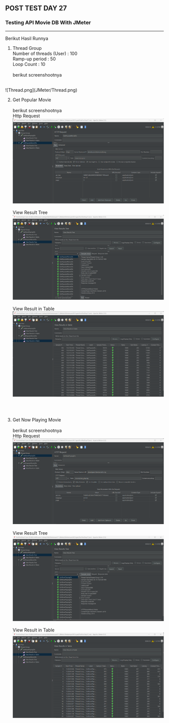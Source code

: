 ## POST TEST DAY 27
### Testing API Movie DB With JMeter
____________________________________________

Berikut Hasil Runnya

1. Thread Group
<br>Number of threads (User) : 100
<br>Ramp-up period : 50
<br>Loop Count : 10
<br> <br> berikut screenshootnya
<br>
   ![Thread.png](JMeter/Thread.png)

<br>

2. Get Popular Movie
   <br> <br> berikut screenshootnya
   <br> Http Request
   ![popular.png](JMeter/popularmovie.png)
   <br> 
   <br> View Result Tree
   ![resulttree.png](JMeter/populartesttree.png)
   <br>
   <br> View Result in Table
   ![resulttable.png](JMeter/popularresulttable.png)

<br>
<br>

3. Get Now Playing Movie
   <br> <br> berikut screenshootnya
   <br> Http Request
   ![nowplaying.png](JMeter/nowplaying.png)
   <br>
   <br> View Result Tree
   ![resulttree.png](JMeter/nowplayingtesttree.png)
   <br>
   <br> View Result in Table
   ![resulttable.png](JMeter/nowplayingresultable.png)

